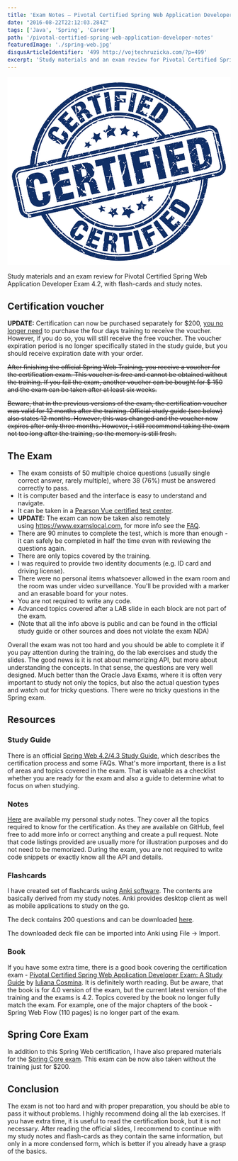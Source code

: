 ```yaml
---
title: 'Exam Notes – Pivotal Certified Spring Web Application Developer'
date: "2016-08-22T22:12:03.284Z"
tags: ['Java', 'Spring', 'Career']
path: '/pivotal-certified-spring-web-application-developer-notes'
featuredImage: './spring-web.jpg'
disqusArticleIdentifier: '499 http://vojtechruzicka.com/?p=499'
excerpt: 'Study materials and an exam review for Pivotal Certified Spring Web Application Developer Exam 4.2, with flash-cards and study notes.'
---
```

![spring web certification](./spring-web.jpg)

Study materials and an exam review for Pivotal Certified Spring Web Application Developer Exam 4.2, with flash-cards and study notes.

**Certification voucher**
-------------------------

**UPDATE:** Certification can now be purchased separately for \$200, [you no longer need](https://spring.io/blog/2017/05/10/pivotal-announces-spring-curriculum-certification-changes) to purchase the four days training to receive the voucher. However, if you do so, you will still receive the free voucher. The voucher expiration period is no longer specifically stated in the study guide, but you should receive expiration date with your order.

~~After finishing the official Spring Web Training, you receive a voucher for the certification exam. This voucher is free and cannot be obtained without the training. If you fail the exam, another voucher can be bought for \$ 150 and the exam can be taken after at least six weeks.~~

~~Beware, that in the previous versions of the exam, the certification voucher was valid for 12 months after the training. Official study guide (see below) also states 12 months. However, this was changed and the voucher now expires after only three months. However, I still recommend taking the exam not too long after the training, so the memory is still fresh.~~

The Exam
--------

-   The exam consists of 50 multiple choice questions (usually single correct answer, rarely multiple), where 38 (76%) must be answered correctly to pass.
-   It is computer based and the interface is easy to understand and navigate.
-   It can be taken in a [Pearson Vue certified test center](http://home.pearsonvue.com/test-taker.aspx).
-   **UPDATE:** The exam can now be taken also remotely using <https://www.examslocal.com>, for more info see the [FAQ](http://it.psionline.com/exam-faqs/pivotal-faq).
-   There are 90 minutes to complete the test, which is more than enough - it can safely be completed in half the time even with reviewing the questions again.
-   There are only topics covered by the training.
-   I was required to provide two identity documents (e.g. ID card and driving license).
-   There were no personal items whatsoever allowed in the exam room and the room was under video surveillance. You\'ll be provided with a marker and an erasable board for your notes.
-   You are not required to write any code.
-   Advanced topics covered after a LAB slide in each block are not part of the exam.
-   (Note that all the info above is public and can be found in the official study guide or other sources and does not violate the exam NDA)

Overall the exam was not too hard and you should be able to complete it if you pay attention during the training, do the lab exercises and study the slides. The good news is it is not about memorizing API, but more about understanding the concepts. In that sense, the questions are very well designed. Much better than the Oracle Java Exams, where it is often very important to study not only the topics, but also the actual question types and watch out for tricky questions. There were no tricky questions in the Spring exam.

Resources
---------

### Study Guide

There is an official [Spring Web 4.2/4.3 Study Guide](https://d1fto35gcfffzn.cloudfront.net/academy/Core-Spring-4.2-4.3-Certification-Study-Guide.pdf), which describes the certification process and some FAQs. What\'s more important, there is a list of areas and topics covered in the exam. That is valuable as a checklist whether you are ready for the exam and also a guide to determine what to focus on when studying.

### Notes

[Here](https://github.com/vojtechruz/spring-web-cert-notes-4.2) are available my personal study notes. They cover all the topics required to know for the certification. As they are available on GitHub, feel free to add more info or correct anything and create a pull request. Note that code listings provided are usually more for illustration purposes and do not need to be memorized. During the exam, you are not required to write code snippets or exactly know all the API and details.

### Flashcards

I have created set of flashcards using [Anki software](http://ankisrs.net/). The contents are basically derived from my study notes. Anki provides desktop client as well as mobile applications to study on the go.

The deck contains 200 questions and can be downloaded [here](https://github.com/vojtechruz/spring-web-cert-notes-4.2/raw/master/Spring%20Web%20Certification.apkg).

The downloaded deck file can be imported into Anki using File → Import.

### Book

If you have some extra time, there is a good book covering the certification exam - [Pivotal Certified Spring Web Application Developer Exam: A Study Guide](http://www.apress.com/9781484208090) by [Iuliana Cosmina](http://iuliana-cosmina.com/). It is definitely worth reading. But be aware, that the book is for 4.0 version of the exam, but the current latest version of the training and the exams is 4.2. Topics covered by the book no longer fully match the exam. For example, one of the major chapters of the book - Spring Web Flow (110 pages) is no longer part of the exam.

Spring Core Exam
----------------

In addition to this Spring Web certification, I have also prepared materials for the [Spring Core exam](https://www.vojtechruzicka.com/exam-notes-pivotal-certified-spring-professional/). This exam can be now also taken without the training just for \$200.

Conclusion
----------

The exam is not too hard and with proper preparation, you should be able to pass it without problems. I highly recommend doing all the lab exercises. If you have extra time, it is useful to read the certification book, but it is not necessary. After reading the official slides, I recommend to continue with my study notes and flash-cards as they contain the same information, but only in a more condensed form, which is better if you already have a grasp of the basics.